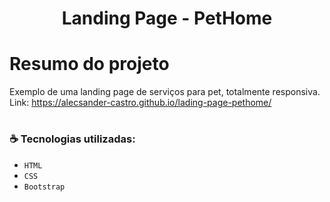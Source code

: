 <h1 align="center"> Landing Page - PetHome</h1>

# Resumo do projeto
Exemplo de uma landing page de serviços para pet, totalmente responsiva.
Link: https://alecsander-castro.github.io/lading-page-pethome/
<br/>


# <h3 align="left"> :coffee: Tecnologias utilizadas: </h3>

- ``HTML``
- ``CSS``
- ``Bootstrap``
